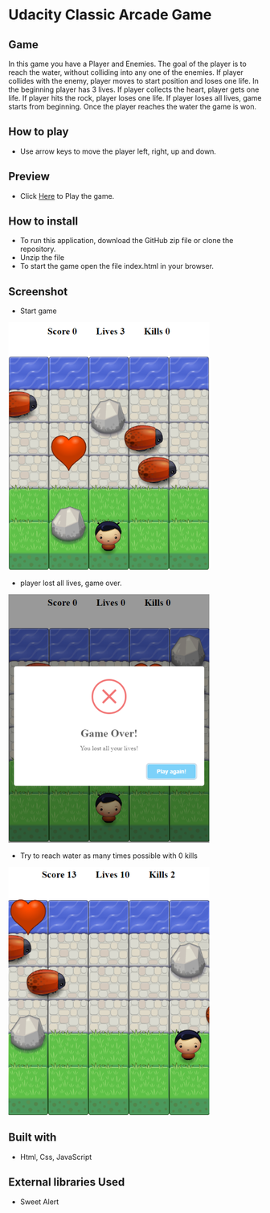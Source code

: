 Udacity Classic Arcade Game
===============================

## Game

In this game you have a Player and Enemies. The goal of the player is to reach the water, without colliding into any one of the enemies. If player collides with the enemy, player moves to start position and loses one life. In the beginning player has 3 lives. If player collects the heart, player gets one life. If player hits the rock, player loses one life.
If player loses all lives, game starts from beginning. Once the player reaches the water the game is won.

## How to play

* Use arrow keys to move the player left, right, up and down.

## Preview

* Click [Here](https://msmatki.github.io/Frogger-Arcade-Game/) to Play the game.

## How to install

* To run this application, download the GitHub zip file or clone the repository.
* Unzip the file
* To start the game open the file index.html in your browser.  

## Screenshot

* Start game <br>
<img src="images/Screen1.png" width="400">

* player lost all lives, game over. <br>
<img src="images/Screen2.png" width="400">

* Try to reach water as many times possible with 0 kills <br>
<img src="images/Screen3.png" width="400">

## Built with 

* Html, Css, JavaScript

## External libraries Used

* Sweet Alert